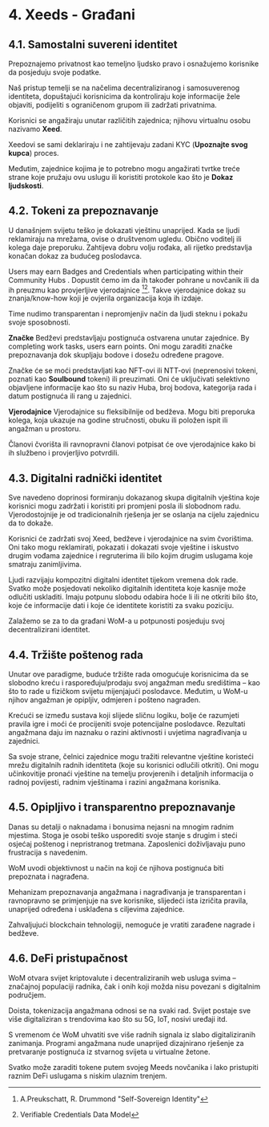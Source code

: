 # 4. Xeeds - Građani

## 4.1. Samostalni suvereni identitet

Prepoznajemo privatnost kao temeljno ljudsko pravo i osnažujemo korisnike da posjeduju svoje podatke.

Naš pristup temelji se na načelima decentraliziranog i samosuverenog identiteta, dopuštajući korisnicima da kontroliraju koje informacije žele objaviti, podijeliti s ograničenom grupom ili zadržati privatnima.

Korisnici se angažiraju unutar različitih zajednica; njihovu virtualnu osobu nazivamo **__Xeed__**.

Xeedovi se sami deklariraju i ne zahtijevaju zadani KYC (__Upoznajte svog kupca__) proces.

Međutim, zajednice kojima je to potrebno mogu angažirati tvrtke treće strane koje pružaju ovu uslugu ili koristiti protokole kao što je __Dokaz ljudskosti__.

## 4.2. Tokeni za prepoznavanje

U današnjem svijetu teško je dokazati vještinu unaprijed. Kada se ljudi reklamiraju na mrežama, ovise o društvenom ugledu. Obično voditelj ili kolega daje preporuku. Zahtijeva dobru volju rođaka, ali rijetko predstavlja konačan dokaz za budućeg poslodavca.

Users may earn Badges and Credentials when participating within their Community Hubs . Dopustit ćemo im da ih također pohrane u novčanik ili da ih preuzmu kao provjerljive vjerodajnice [^7][^8]. Takve vjerodajnice dokaz su znanja/know-how koji je ovjerila organizacija koja ih izdaje.

Time nudimo transparentan i nepromjenjiv način da ljudi steknu i pokažu svoje sposobnosti.

**Značke** Bedževi predstavljaju postignuća ostvarena unutar zajednice. By completing work tasks, users earn points. Oni mogu zaraditi značke prepoznavanja dok skupljaju bodove i dosežu određene pragove.

Značke će se moći predstavljati kao NFT-ovi ili NTT-ovi (neprenosivi tokeni, poznati kao __Soulbound__ tokeni) ili preuzimati. Oni će uključivati ​​selektivno objavljene informacije kao što su naziv Huba, broj bodova, kategorija rada i datum postignuća ili rang u zajednici.

**Vjerodajnice** Vjerodajnice su fleksibilnije od bedževa. Mogu biti preporuka kolega, koja ukazuje na godine stručnosti, obuku ili položen ispit ili angažman u prostoru.

Članovi čvorišta ili ravnopravni članovi potpisat će ove vjerodajnice kako bi ih službeno i provjerljivo potvrdili.

## 4.3. Digitalni radnički identitet

Sve navedeno doprinosi formiranju dokazanog skupa digitalnih vještina koje korisnici mogu zadržati i koristiti pri promjeni posla ili slobodnom radu. Vjerodostojnije je od tradicionalnih rješenja jer se oslanja na cijelu zajednicu da to dokaže.

Korisnici će zadržati svoj Xeed, bedževe i vjerodajnice na svim čvorištima. Oni tako mogu reklamirati, pokazati i dokazati svoje vještine i iskustvo drugim vođama zajednice i regruterima ili bilo kojim drugim uslugama koje smatraju zanimljivima.

Ljudi razvijaju kompozitni digitalni identitet tijekom vremena dok rade. Svatko može posjedovati nekoliko digitalnih identiteta koje kasnije može odlučiti uskladiti. Imaju potpunu slobodu odabira hoće li ili ne otkriti bilo što, koje će informacije dati i koje će identitete koristiti za svaku poziciju.

Zalažemo se za to da građani WoM-a u potpunosti posjeduju svoj decentralizirani identitet.

## 4.4. Tržište poštenog rada

Unutar ove paradigme, buduće tržište rada omogućuje korisnicima da se slobodno kreću i raspoređuju/prodaju svoj angažman među središtima – kao što to rade u fizičkom svijetu mijenjajući poslodavce. Međutim, u WoM-u njihov angažman je opipljiv, odmjeren i pošteno nagrađen.

Krećući se između sustava koji slijede sličnu logiku, bolje će razumjeti pravila igre i moći će procijeniti svoje potencijalne poslodavce. Rezultati angažmana daju im naznaku o razini aktivnosti i uvjetima nagrađivanja u zajednici.

Sa svoje strane, čelnici zajednice mogu tražiti relevantne vještine koristeći mrežu digitalnih radnih identiteta (koje su korisnici odlučili otkriti). Oni mogu učinkovitije pronaći vještine na temelju provjerenih i detaljnih informacija o radnoj povijesti, radnim vještinama i razini angažmana korisnika.

## 4.5. Opipljivo i transparentno prepoznavanje

Danas su detalji o naknadama i bonusima nejasni na mnogim radnim mjestima. Stoga je osobi teško usporediti svoje stanje s drugim i steći osjećaj poštenog i nepristranog tretmana. Zaposlenici doživljavaju puno frustracija s navedenim.

WoM uvodi objektivnost u način na koji će njihova postignuća biti prepoznata i nagrađena.

Mehanizam prepoznavanja angažmana i nagrađivanja je transparentan i ravnopravno se primjenjuje na sve korisnike, slijedeći ista izričita pravila, unaprijed određena i usklađena s ciljevima zajednice.

Zahvaljujući blockchain tehnologiji, nemoguće je vratiti zarađene nagrade i bedževe.

## 4.6. DeFi pristupačnost

WoM otvara svijet kriptovalute i decentraliziranih web usluga svima – značajnoj populaciji radnika, čak i onih koji možda nisu povezani s digitalnim područjem.

Doista, tokenizacija angažmana odnosi se na svaki rad. Svijet postaje sve više digitaliziran s trendovima kao što su 5G, IoT, nosivi uređaji itd.

S vremenom će WoM uhvatiti sve više radnih signala iz slabo digitaliziranih zanimanja. Programi angažmana nude unaprijed dizajnirano rješenje za pretvaranje postignuća iz stvarnog svijeta u virtualne žetone.

Svatko može zaraditi tokene putem svojeg Meeds novčanika i lako pristupiti raznim DeFi uslugama s niskim ulaznim trenjem.

[^7]: A.Preukschatt, R. Drummond "Self-Sovereign Identity"
[^8]: Verifiable Credentials Data Model
